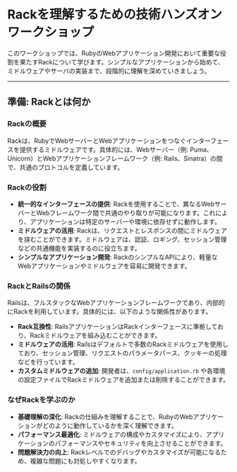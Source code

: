 # Rackを理解するための技術ハンズオンワークショップ

このワークショップでは、RubyのWebアプリケーション開発において重要な役割を果たすRackについて学びます。シンプルなアプリケーションから始めて、ミドルウェアやサーバの実装まで、段階的に理解を深めていきましょう。

---

## 準備: Rackとは何か

### Rackの概要

Rackは、RubyでWebサーバーとWebアプリケーションをつなぐインターフェースを提供するミドルウェアです。具体的には、Webサーバー（例: Puma、Unicorn）とWebアプリケーションフレームワーク（例: Rails、Sinatra）の間で、共通のプロトコルを定義しています。

### Rackの役割

- **統一的なインターフェースの提供**: Rackを使用することで、異なるWebサーバーとWebフレームワーク間で共通のやり取りが可能になります。これにより、アプリケーションは特定のサーバーや環境に依存せずに動作します。
- **ミドルウェアの活用**: Rackは、リクエストとレスポンスの間にミドルウェアを挟むことができます。ミドルウェアは、認証、ロギング、セッション管理などの共通機能を実装するのに役立ちます。
- **シンプルなアプリケーション開発**: RackのシンプルなAPIにより、軽量なWebアプリケーションやミドルウェアを容易に開発できます。

### RackとRailsの関係

Railsは、フルスタックなWebアプリケーションフレームワークであり、内部的にRackを利用しています。具体的には、以下のような関係性があります。

- **Rack互換性**: RailsアプリケーションはRackインターフェースに準拠しており、Rackミドルウェアを組み込むことができます。
- **ミドルウェアの活用**: Railsはデフォルトで多数のRackミドルウェアを使用しており、セッション管理、リクエストのパラメータパース、クッキーの処理などを行っています。
- **カスタムミドルウェアの追加**: 開発者は、`config/application.rb` や各環境の設定ファイルでRackミドルウェアを追加または削除することができます。

### なぜRackを学ぶのか

- **基礎理解の深化**: Rackの仕組みを理解することで、RubyのWebアプリケーションがどのように動作しているかを深く理解できます。
- **パフォーマンス最適化**: ミドルウェアの構成やカスタマイズにより、アプリケーションのパフォーマンスやセキュリティを向上させることができます。
- **問題解決力の向上**: Rackレベルでのデバッグやカスタマイズが可能になるため、複雑な問題にも対処しやすくなります。
